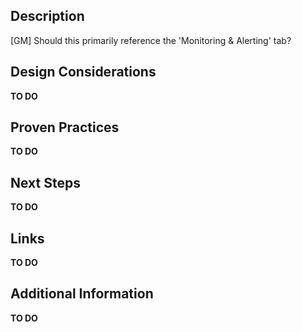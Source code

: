 ## Description 

<text> 

[GM] Should this primarily reference the 'Monitoring & Alerting' tab? 

  

## Design Considerations 

**TO DO**

## Proven Practices 

**TO DO**

 

## Next Steps 

**TO DO**

## Links 

**TO DO**


## Additional Information 

 **TO DO**

